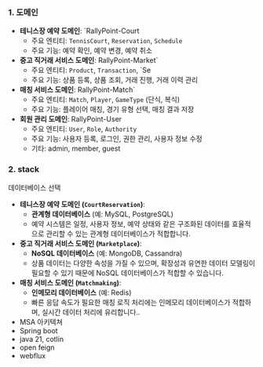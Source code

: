 ### 1. 도메인

- **테니스장 예약 도메인**: `RallyPoint-Court
	- 주요 엔티티: `TennisCourt`, `Reservation`, `Schedule`
	- 주요 기능: 예약 확인, 예약 변경, 예약 취소
- **중고 직거래 서비스 도메인**: RallyPoint-Market`
	- 주요 엔티티: `Product`, `Transaction`, `Se
	- 주요 기능: 상품 등록, 상품 조회, 거래 진행, 거래 이력 관리
- **매칭 서비스 도메인**: RallyPoint-Match`
	- 주요 엔티티: `Match`, `Player`, `GameType` (단식, 복식)
	- 주요 기능: 플레이어 매칭, 경기 유형 선택, 매칭 결과 저장
- **회원 관리 도메인**: RallyPoint-User
	- 주요 엔티티: `User`, `Role`, `Authority`
	- 주요 기능: 사용자 등록, 로그인, 권한 관리, 사용자 정보 수정
	- 기타: admin, member, guest

### 2. stack
데이터베이스 선택

- **테니스장 예약 도메인 (`CourtReservation`)**:
    - **관계형 데이터베이스** (예: MySQL, PostgreSQL)
    - 예약 시스템은 일정, 사용자 정보, 예약 상태와 같은 구조화된 데이터를 효율적으로 관리할 수 있는 관계형 데이터베이스가 적합합니다.
- **중고 직거래 서비스 도메인 (`Marketplace`)**:
    - **NoSQL 데이터베이스** (예: MongoDB, Cassandra)
    - 상품 데이터는 다양한 속성을 가질 수 있으며, 확장성과 유연한 데이터 모델링이 필요할 수 있기 때문에 NoSQL 데이터베이스가 적합할 수 있습니다.
- **매칭 서비스 도메인 (`Matchmaking`)**:
    - **인메모리 데이터베이스** (예: Redis)
    - 빠른 응답 속도가 필요한 매칭 로직 처리에는 인메모리 데이터베이스가 적합하며, 실시간 데이터 처리에 유리합니다.. 
- MSA 아키텍쳐 
- Spring boot
- java 21, cotlin
- open feign
- webflux